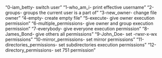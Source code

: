 “0-iam_betty- switch user”
“1-who_am_i- print effective username”
“2-groups- groups the current user is a part of”
“3-new_owner- change file owner”
“4-empty- create empty file”
“5-execute- give owner execution permission”
“6-multiple_permissions- give owner and group execution permission”
“7-everybody- give everyone execution permission”
“8-James_Bond- give others all permissions”
“9-John_Doe- set -rwxr-x-wx permissions”
“10-mirror_permissions- set mirror permissions”
“11-directories_permissions- set subdirectories execution permissions”
“12-directory_permissions- set 751 permission”
